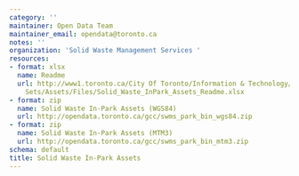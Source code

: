 ```yaml
---
category: ''
maintainer: Open Data Team
maintainer_email: opendata@toronto.ca
notes: ''
organization: 'Solid Waste Management Services '
resources:
- format: xlsx
  name: Readme
  url: http://www1.toronto.ca/City Of Toronto/Information & Technology/Open Data/Data
    Sets/Assets/Files/Solid_Waste_InPark_Assets_Readme.xlsx
- format: zip
  name: Solid Waste In-Park Assets (WGS84)
  url: http://opendata.toronto.ca/gcc/swms_park_bin_wgs84.zip
- format: zip
  name: Solid Waste In-Park Assets (MTM3)
  url: http://opendata.toronto.ca/gcc/swms_park_bin_mtm3.zip
schema: default
title: Solid Waste In-Park Assets
---
```

